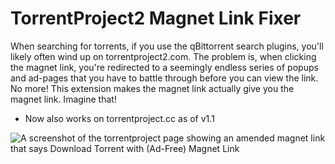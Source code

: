 # TorrentProject2 Magnet Link Fixer

When searching for torrents, if you use the qBittorrent search plugins, you'll likely often wind up on torrentproject2.com. The problem is, when clicking the magnet link, you're redirected to a seemingly endless series of popups and ad-pages that you have to battle through before you can view the link. No more! This extension makes the magnet link actually give you the magnet link. Imagine that!

- Now also works on torrentproject.cc as of v1.1
  
![A screenshot of the torrentproject page showing an amended magnet link that says Download Torrent with (Ad-Free) Magnet Link](https://github.com/N-Upchurch/torrentProject2MagnetFixer/assets/8893713/c8cb38ee-5b1c-4d71-bba7-ff5d074bd7d1)
